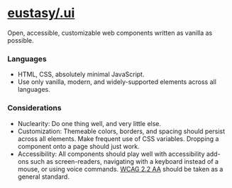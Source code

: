 # [eustasy/.ui](https://github.com/eustasy/.ui)

Open, accessible, customizable web components written as vanilla as possible.

### Languages
- HTML, CSS, absolutely minimal JavaScript.
- Use only vanilla, modern, and widely-supported elements across all languages.

### Considerations
- Nuclearity: Do one thing well, and very little else.
- Customization: Themeable colors, borders, and spacing should persist across all elements. Make frequent use of CSS variables. Dropping a component onto a page should just work.
- Accessibility: All components should play well with accessibility add-ons such as screen-readers, navigating with a keyboard instead of a mouse, or using voice commands. [WCAG 2.2 AA](https://www.w3.org/WAI/WCAG22/quickref/) should be taken as a general standard.
